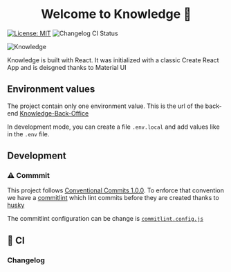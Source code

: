 <h1 align="center">Welcome to Knowledge 👋</h1>

[![License: MIT](https://img.shields.io/badge/License-MIT-blue.svg)](https://opensource.org/licenses/MIT)
![Changelog CI Status](https://github.com/ddecrulle/knowledge/workflows/Changelog%20CI/badge.svg)

![Knowledge](https://socialify.git.ci/ddecrulle/knowledge/image?description=1&descriptionEditable=The%20application%20that%20presents%20INSEE%27s%20data%20collecting%20services&font=Inter&issues=1&language=1&owner=1&pattern=Circuit%20Board&pulls=1&stargazers=1&theme=Light)

Knowledge is built with React. It was initialized with a classic Create React App and is deisgned thanks to Material UI

## Environment values

The project contain only one environment value. This is the url of the back-end [Knowledge-Back-Office](https://github.com/ddecrulle/Knowledge-Back-Office)

In development mode, you can create a file `.env.local` and add values like in the `.env` file.

## Development

### :warning: Commmit

This project follows [Conventional Commits 1.0.0](https://www.conventionalcommits.org/en/v1.0.0/). To enforce that convention we have a [commitlint](https://github.com/conventional-changelog/commitlint) which lint commits before they are created thanks to [husky](https://typicode.github.io/husky/#/)

The commitlint configuration can be change is [`commitlint.config.js`](/commitlint.config.js)

## :construction_worker: CI 

### Changelog 

